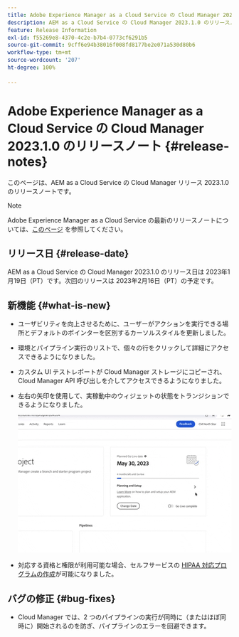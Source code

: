```yaml
---
title: Adobe Experience Manager as a Cloud Service の Cloud Manager 2023.1.0 のリリースノート
description: AEM as a Cloud Service の Cloud Manager 2023.1.0 のリリースノートです。
feature: Release Information
exl-id: f55269e8-4370-4c2e-b7b4-0773cf6291b5
source-git-commit: 9cff6e94b38016f008fd8177be2e071a530d80b6
workflow-type: tm+mt
source-wordcount: '207'
ht-degree: 100%

---
```


# Adobe Experience Manager as a Cloud Service の Cloud Manager 2023.1.0 のリリースノート {#release-notes}

このページは、AEM as a Cloud Service の Cloud Manager リリース 2023.1.0 のリリースノートです。

>[!NOTE]
>
>Adobe Experience Manager as a Cloud Service の最新のリリースノートについては、[このページ](/help/release-notes/release-notes-cloud/release-notes-current.md) を参照してください。

## リリース日 {#release-date}

AEM as a Cloud Service の Cloud Manager 2023.1.0 のリリース日は 2023年1月19日（PT）です。次回のリリースは 2023年2月16日（PT）の予定です。

## 新機能 {#what-is-new}

* ユーザビリティを向上させるために、ユーザーがアクションを実行できる場所とデフォルトのポインターを区別するカーソルスタイルを更新しました。

* 環境とパイプライン実行のリストで、個々の行をクリックして詳細にアクセスできるようになりました。

* カスタム UI テストレポートが Cloud Manager ストレージにコピーされ、Cloud Manager API 呼び出しを介してアクセスできるようになりました。

* 左右の矢印を使用して、実稼動中のウィジェットの状態をトランジションできるようになりました。

   ![実稼動中のウィジェットのトランジション](/help/implementing/cloud-manager/release-notes/assets/go-live-transitions.gif)

* 対応する資格と権限が利用可能な場合、セルフサービスの [HIPAA 対応プログラムの作成](/help/implementing/cloud-manager/getting-access-to-aem-in-cloud/creating-production-programs.md)が可能になりました。

## バグの修正 {#bug-fixes}

* Cloud Manager では、2 つのパイプラインの実行が同時に（またはほぼ同時に）開始されるのを防ぎ、パイプラインのエラーを回避できます。
